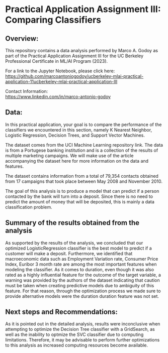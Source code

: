 # Practical Application Assignment III: Comparing Classifiers

## Overview: 
This repository contains a data analysis performed by Marco A. Godoy as part of the Practical Application Assignment III for the UC Berkeley Professional Certificate in ML/AI Program (2023).

For a link to the Jupyter Notebook, please click here:<br/>
[https://github.com/marcoantoniogodoy/ucberkeley-mlai-practical-application-11ucberkeley-mlai-practical-application-III
](https://github.com/marcoantoniogodoy/ucberkeley-mlai-practical-application-11ucberkeley-mlai-practical-application-III/blob/main/prompt_III.ipynb)

Contact Information:<br/>
https://www.linkedin.com/in/marco-antonio-godoy

## Data:
In this practical application, your goal is to compare the performance of the classifiers we encountered in this section, namely K Nearest Neighbor, Logistic Regression, Decision Trees, and Support Vector Machines. 

The dataset comes from the UCI Machine Learning repository link. The data is from a Portugese banking institution and is a collection of the results of multiple marketing campaigns. We will make use of the article accompanying the dataset here for more information on the data and features.

The dataset contains information from a total of 79,354 contacts obtained from 17 campaigns that took place between May 2008 and November 2010.

The goal of this analysis is to produce a model that can predict if a person contacted by the bank will turn into a deposit. Since there is no need to predict the amount of money that will be deposited, this is mainly a data classification problem.

## Summary of the results obtained from the analysis
As supported by the results of the analysis, we concluded that our optimized LogisticRegression classifier is the best model to predict if a customer will make a deposit. Furthermore, we identified that macroeconomic data such as Employment Variation rate, Consumer Price Index, Euribor 3 month rate are among the most important features when modeling the classifier. As it comes to duration, even though it was also rated as a highly influential feature for the outcome of the target variable, a warning was provided by the authors of the dataset indicating that caution must be taken when creating predictive models due to ambiguity of this feature. For that reason, through the optimization process we made sure to provide alternative models were the duration duration feature was not set.

## Next steps and Recommendations:
As it is pointed out in the detailed analysis, results were inconclusive when attempting to optimize the Decision Tree classifier with a GridSearch, as well as the inability to optmize the SVC classifier due to computing limitations. Therefore, it may be advisable to perform further optimizations to this analysis as increased computing resources become available.
